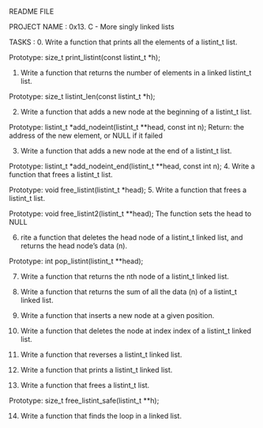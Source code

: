 README FILE 

PROJECT NAME : 
0x13. C - More singly linked lists

TASKS :
0. Write a function that prints all the elements of a listint_t list.

Prototype: size_t print_listint(const listint_t *h);

1.  Write a function that returns the number of elements in a linked listint_t list.

Prototype: size_t listint_len(const listint_t *h);

2.  Write a function that adds a new node at the beginning of a listint_t list.

Prototype: listint_t *add_nodeint(listint_t **head, const int n);
Return: the address of the new element, or NULL if it failed

3.  Write a function that adds a new node at the end of a listint_t list.

Prototype: listint_t *add_nodeint_end(listint_t **head, const int n);
4.  Write a function that frees a listint_t list.

Prototype: void free_listint(listint_t *head);
5.  Write a function that frees a listint_t list.

Prototype: void free_listint2(listint_t **head);
The function sets the head to NULL

6.  rite a function that deletes the head node of a listint_t linked list, and returns the head node’s data (n).

Prototype: int pop_listint(listint_t **head);

7.  Write a function that returns the nth node of a listint_t linked list.

8.  Write a function that returns the sum of all the data (n) of a listint_t linked list.

9.  Write a function that inserts a new node at a given position.

10.  Write a function that deletes the node at index index of a listint_t linked list.

11.  Write a function that reverses a listint_t linked list.

12.  Write a function that prints a listint_t linked list.

13.  Write a function that frees a listint_t list.

Prototype: size_t free_listint_safe(listint_t **h);

14.  Write a function that finds the loop in a linked list.

